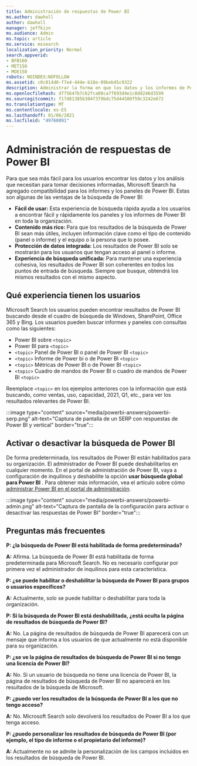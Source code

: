 ```yaml
---
title: Administración de respuestas de Power BI
ms.author: dawholl
author: dawholl
manager: jeffkizn
ms.audience: Admin
ms.topic: article
ms.service: mssearch
localization_priority: Normal
search.appverid:
- BFB160
- MET150
- MOE150
robots: NOINDEX:NOFOLLOW
ms.assetid: c0c814d0-f7e4-444e-b18e-09beb45c9322
description: Administrar la forma en que los datos y los informes de Power BI aparecen en los resultados de búsqueda
ms.openlocfilehash: d775647b7cb2fca08ca7f693d4e1c8dd246d3599
ms.sourcegitcommit: f17d81385b304f379bdc75d44580f59c3242e672
ms.translationtype: MT
ms.contentlocale: es-ES
ms.lasthandoff: 01/06/2021
ms.locfileid: "49760891"
---
```

# <a name="manage-power-bi-answers"></a>Administración de respuestas de Power BI

Para que sea más fácil para los usuarios encontrar los datos y los análisis que necesitan para tomar decisiones informadas, Microsoft Search ha agregado compatibilidad para los informes y los paneles de Power BI. Estas son algunas de las ventajas de la búsqueda de Power BI:

* **Fácil de usar:** Esta experiencia de búsqueda rápida ayuda a los usuarios a encontrar fácil y rápidamente los paneles y los informes de Power BI en toda la organización.
* **Contenido más rico:** Para que los resultados de la búsqueda de Power BI sean más útiles, incluyen información clave como el tipo de contenido (panel o informe) y el equipo o la persona que lo posee.
* **Protección de datos integrada:** Los resultados de Power BI solo se mostrarán para los usuarios que tengan acceso al panel o informe.
* **Experiencia de búsqueda unificada:** Para mantener una experiencia cohesiva, los resultados de Power BI son coherentes en todos los puntos de entrada de búsqueda. Siempre que busque, obtendrá los mismos resultados con el mismo aspecto.

## <a name="what-users-experience"></a>Qué experiencia tienen los usuarios

Microsoft Search los usuarios pueden encontrar resultados de Power BI buscando desde el cuadro de búsqueda de Windows, SharePoint, Office 365 y Bing. Los usuarios pueden buscar informes y paneles con consultas como las siguientes:

* Power BI sobre `<topic>`
* Power BI para `<topic>`
* `<topic>` Panel de Power BI o panel de Power BI `<topic>`
* `<topic>` Informe de Power bi o de Power BI `<topic>`
* `<topic>` Métricas de Power BI o de Power BI `<topic>`
* `<topic>` Cuadro de mandos de Power BI o cuadro de mandos de Power BI `<topic>`

Reemplace `<topic>` en los ejemplos anteriores con la información que está buscando, como ventas, uso, capacidad, 2021, Q1, etc., para ver los resultados relevantes de Power BI.

:::image type="content" source="media/powerbi-answers/powerbi-serp.png" alt-text="Captura de pantalla de un SERP con respuestas de Power BI y vertical" border="true":::

## <a name="turn-power-bi-search-on-or-off"></a>Activar o desactivar la búsqueda de Power BI

De forma predeterminada, los resultados de Power BI están habilitados para su organización. El administrador de Power BI puede deshabilitarlos en cualquier momento. En el portal de administración de Power BI, vaya a configuración de inquilinos y deshabilite la opción **usar búsqueda global para Power BI** . Para obtener más información, vea el artículo sobre cómo [administrar Power BI en el portal de administración](https://docs.microsoft.com/power-bi/admin/service-admin-portal#use-global-search-for-power-bi-preview).

:::image type="content" source="media/powerbi-answers/powerbi-admin.png" alt-text="Captura de pantalla de la configuración para activar o desactivar las respuestas de Power BI" border="true":::

## <a name="frequently-asked-questions"></a>Preguntas más frecuentes

**P: ¿la búsqueda de Power BI está habilitada de forma predeterminada?**

**A:** Afirma. La búsqueda de Power BI está habilitada de forma predeterminada para Microsoft Search. No es necesario configurar por primera vez el administrador de inquilinos para esta característica.

**P: ¿se puede habilitar o deshabilitar la búsqueda de Power BI para grupos o usuarios específicos?**

**A:** Actualmente, solo se puede habilitar o deshabilitar para toda la organización.

**P: Si la búsqueda de Power BI está deshabilitada, ¿está oculta la página de resultados de búsqueda de Power BI?**

**A:** No. La página de resultados de búsqueda de Power BI aparecerá con un mensaje que informa a los usuarios de que actualmente no está disponible para su organización.

**P: ¿se ve la página de resultados de búsqueda de Power BI si no tengo una licencia de Power BI?**

**A:** No. Si un usuario de búsqueda no tiene una licencia de Power BI, la página de resultados de búsqueda de Power BI no aparecerá en los resultados de la búsqueda de Microsoft.

**P: ¿puedo ver los resultados de la búsqueda de Power BI a los que no tengo acceso?**

**A:** No. Microsoft Search solo devolverá los resultados de Power BI a los que tenga acceso.

**P: ¿puedo personalizar los resultados de búsqueda de Power BI (por ejemplo, el tipo de informe o el propietario del informe)?**

**A:** Actualmente no se admite la personalización de los campos incluidos en los resultados de búsqueda de Power BI.
